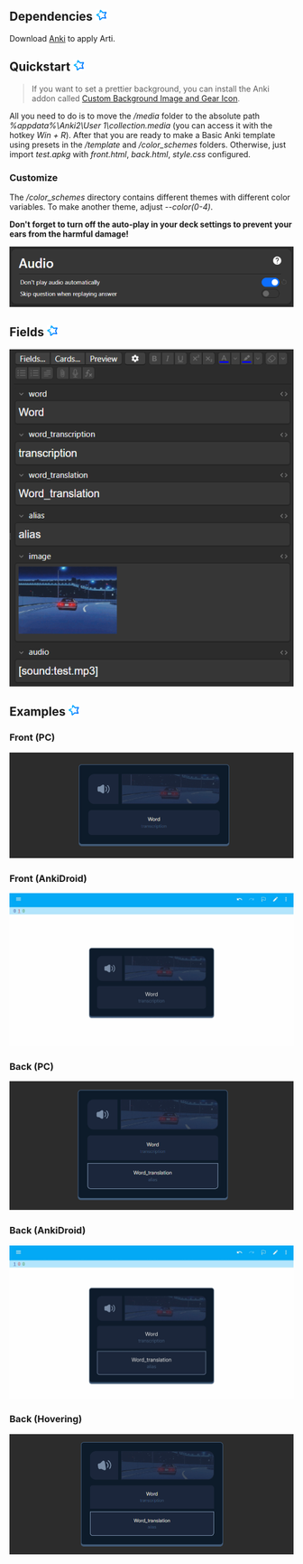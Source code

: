 ## Dependencies <img src="./assets/anki.svg" width=20>

Download [Anki](https://apps.ankiweb.net/) to apply Arti.

## Quickstart <img src="./assets/anki.svg" width=20>

> If you want to set a prettier background, you can install the Anki addon called [Custom Background Image and Gear Icon](https://ankiweb.net/shared/info/1210908941).

All you need to do is to move the _/media_ folder to the absolute path _%appdata%\\Anki2\\User 1\\collection.media_ (you can access it with the hotkey _Win + R_). After that you are ready to make a Basic Anki template using presets in the _/template_ and _/color_schemes_ folders. Otherwise, just import _test.apkg_ with _front.html_, _back.html_, _style.css_ configured.

### Customize
The _/color_schemes_ directory contains different themes with different color variables. To make another theme, adjust _--color(0-4)_.

**Don't forget to turn off the auto-play in your deck settings to prevent your ears from the harmful damage!**

<img src="./assets/auto-play.png" />

## Fields <img src="./assets/anki.svg" width=20>

<img src="./assets/fields.png" />

## Examples <img src="./assets/anki.svg" width=20>

### Front (PC)

<img src="./assets/front.png" />

### Front (AnkiDroid)

<img src="./assets/mfront.jpg" />

### Back (PC)

<img src="./assets/back.png" />

### Back (AnkiDroid)

<img src="./assets/mback.jpg" />

### Back (Hovering)

<img src="./assets/hover.png" />
